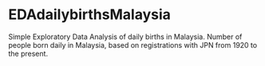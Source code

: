 # EDAdailybirthsMalaysia
Simple Exploratory Data Analysis of daily births in Malaysia. Number of people born daily in Malaysia, based on registrations with JPN from 1920 to the present.
